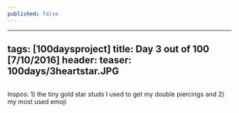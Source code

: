 ```yaml
---
published: false
---
```

---
tags: [100daysproject]
title: Day 3 out of 100 [7/10/2016]
header:
  teaser: 100days/3heartstar.JPG
---

<img src="{{ site.url }}{{ site.baseurl }}/images/100days/3heartstar.JPG" alt="">


Inspos: 1) the tiny gold star studs I used to get my double piercings and 2) my most used emoji


